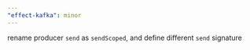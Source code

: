 ```yaml
---
"effect-kafka": minor
---
```


rename producer `send` as `sendScoped`, and define different `send` signature
